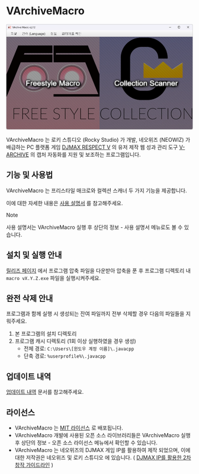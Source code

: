 # VArchiveMacro

![Screenshot](https://github.com/johypark97/VArchiveMacro/blob/main/doc/img/readme.png)

VArchiveMacro 는 로키 스튜디오 (Rocky Studio) 가 개발, 네오위즈 (NEOWIZ) 가 배급하는 PC 플랫폼 게임 [DJMAX RESPECT V](https://store.steampowered.com/app/960170/DJMAX_RESPECT_V/) 의 유저 제작 웹 성과 관리 도구 [V-ARCHIVE](https://v-archive.net/) 의 캡처 자동화를 지원 및 보조하는 프로그램입니다.

## 기능 및 사용법

VArchiveMacro 는 프리스타일 매크로와 컬렉션 스캐너 두 가지 기능을 제공합니다.

이에 대한 자세한 내용은 [사용 설명서](https://github.com/johypark97/VArchiveMacro/blob/main/doc/manual.md) 를 참고해주세요.

> [!NOTE]
>
> 사용 설명서는 VArchiveMacro 실행 후 상단의 정보 - 사용 설명서 메뉴로도 볼 수 있습니다.

## 설치 및 실행 안내

[릴리즈 페이지](https://github.com/johypark97/VArchiveMacro/releases) 에서 프로그램 압축 파일을 다운받아 압축을 푼 후 프로그램 디렉토리 내 `macro vX.Y.Z.exe` 파일을 실행시켜주세요.

## 완전 삭제 안내

프로그램과 함께 실행 시 생성되는 잔여 파일까지 전부 삭제할 경우 다음의 파일들을 지워주세요.

1. 본 프로그램의 설치 디렉토리
1. 프로그램 캐시 디렉토리 (1회 이상 실행하였을 경우 생성)
   - 전체 경로: `C:\Users\[윈도우 계정 이름]\.javacpp`
   - 단축 경로: `%userprofile%\.javacpp`

## 업데이트 내역

[업데이트 내역](https://github.com/johypark97/VArchiveMacro/blob/main/doc/version_history.md) 문서를 참고해주세요.

## 라이선스

- VArchiveMacro 는 [MIT 라이선스](LICENSE) 로 배포됩니다.
- VArchiveMacro 개발에 사용된 오픈 소스 라이브러리들은 VArchiveMacro 실행 후 상단의 정보 - 오픈 소스 라이선스 메뉴에서 확인할 수 있습니다.
- VArchiveMacro 는 네오위즈의 DJMAX 게임 IP를 활용하여 제작 되었으며, 이에 대한 저작권은 네오위즈 및 로키 스튜디오 에 있습니다. ( [DJMAX IP를 활용한 2차 창작 가이드라인](https://docs.google.com/document/d/e/2PACX-1vSIv-r4O2G99EmEr1tPFZnxOo1Cp9XQtbGeLVT76l18KnvBuV0gnHz4Gm-oYJP2aADg4wqqVe5WUR2j/pub) )
